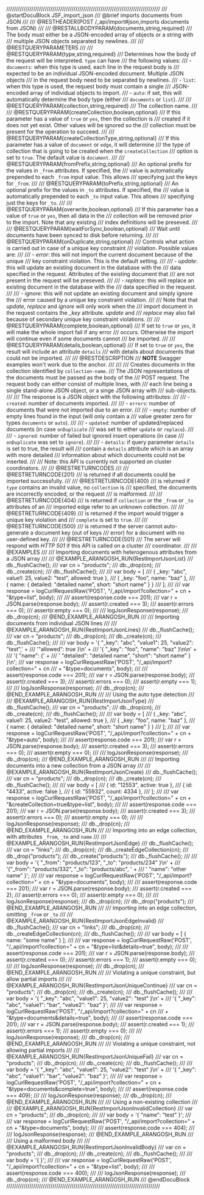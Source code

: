 ////////////////////////////////////////////////////////////////////////////////
/// @startDocuBlock JSF_import_json
/// @brief imports documents from JSON
///
/// @RESTHEADER{POST /_api/import#json,imports documents from JSON}
///
/// @RESTALLBODYPARAM{documents,string,required}
/// The body must either be a JSON-encoded array of objects or a string with
/// multiple JSON objects separated by newlines.
///
/// @RESTQUERYPARAMETERS
///
/// @RESTQUERYPARAM{type,string,required}
/// Determines how the body of the request will be interpreted. `type` can have
/// the following values:
/// - `documents`: when this type is used, each line in the request body is
///   expected to be an individual JSON-encoded document. Multiple JSON objects
///   in the request body need to be separated by newlines.
/// - `list`: when this type is used, the request body must contain a single
///   JSON-encoded array of individual objects to import.
/// - `auto`: if set, this will automatically determine the body type (either
///   `documents` or `list`).
///
/// @RESTQUERYPARAM{collection,string,required}
/// The collection name.
///
/// @RESTQUERYPARAM{createCollection,boolean,optional}
/// If this parameter has a value of `true` or `yes`, then the collection is
/// created if it does not yet exist. Other values will be ignored so the
/// collection must be present for the operation to succeed.
///
/// @RESTQUERYPARAM{createCollectionType,string,optional}
/// If this parameter has a value of `document` or `edge`, it will determine
/// the type of collection that is going to be created when the `createCollection`
/// option is set to `true`. The default value is `document`.
///
/// @RESTQUERYPARAM{fromPrefix,string,optional}
/// An optional prefix for the values in `_from` attributes. If specified, the
/// value is automatically prepended to each `_from` input value. This allows
/// specifying just the keys for `_from`.
///
/// @RESTQUERYPARAM{toPrefix,string,optional}
/// An optional prefix for the values in `_to` attributes. If specified, the
/// value is automatically prepended to each `_to` input value. This allows
/// specifying just the keys for `_to`.
///
/// @RESTQUERYPARAM{overwrite,boolean,optional}
/// If this parameter has a value of `true` or `yes`, then all data in the
/// collection will be removed prior to the import. Note that any existing
/// index definitions will be preseved.
///
/// @RESTQUERYPARAM{waitForSync,boolean,optional}
/// Wait until documents have been synced to disk before returning.
///
/// @RESTQUERYPARAM{onDuplicate,string,optional}
/// Controls what action is carried out in case of a unique key constraint
/// violation. Possible values are:
///
/// - *error*: this will not import the current document because of the unique
///   key constraint violation. This is the default setting.
///
/// - *update*: this will update an existing document in the database with the 
///   data specified in the request. Attributes of the existing document that
///   are not present in the request will be preseved.
///
/// - *replace*: this will replace an existing document in the database with the
///   data specified in the request. 
///
/// - *ignore*: this will not update an existing document and simply ignore the
///   error caused by a unique key constraint violation.
///
/// Note that that *update*, *replace* and *ignore* will only work when the
/// import document in the request contains the *_key* attribute. *update* and
/// *replace* may also fail because of secondary unique key constraint violations.
///
/// @RESTQUERYPARAM{complete,boolean,optional}
/// If set to `true` or `yes`, it will make the whole import fail if any error
/// occurs. Otherwise the import will continue even if some documents cannot
/// be imported.
///
/// @RESTQUERYPARAM{details,boolean,optional}
/// If set to `true` or `yes`, the result will include an attribute `details`
/// with details about documents that could not be imported.
///
/// @RESTDESCRIPTION
/// **NOTE** Swagger examples won't work due to the anchor.
///
///
/// Creates documents in the collection identified by `collection-name`.
/// The JSON representations of the documents must be passed as the body of the
/// POST request. The request body can either consist of multiple lines, with
/// each line being a single stand-alone JSON object, or a singe JSON array with
/// sub-objects.
///
/// The response is a JSON object with the following attributes:
///
/// - `created`: number of documents imported.
///
/// - `errors`: number of documents that were not imported due to an error.
///
/// - `empty`: number of empty lines found in the input (will only contain a
///   value greater zero for types `documents` or `auto`).
///
/// - `updated`: number of updated/replaced documents (in case `onDuplicate`
///   was set to either `update` or `replace`).
///
/// - `ignored`: number of failed but ignored insert operations (in case
///   `onDuplicate` was set to `ignore`).
///
/// - `details`: if query parameter `details` is set to true, the result will
///   contain a `details` attribute which is an array with more detailed
///   information about which documents could not be inserted.
///
/// Note: this API is currently not supported on cluster coordinators.
///
/// @RESTRETURNCODES
///
/// @RESTRETURNCODE{201}
/// is returned if all documents could be imported successfully.
///
/// @RESTRETURNCODE{400}
/// is returned if `type` contains an invalid value, no `collection` is
/// specified, the documents are incorrectly encoded, or the request
/// is malformed.
///
/// @RESTRETURNCODE{404}
/// is returned if `collection` or the `_from` or `_to` attributes of an
/// imported edge refer to an unknown collection.
///
/// @RESTRETURNCODE{409}
/// is returned if the import would trigger a unique key violation and
/// `complete` is set to `true`.
///
/// @RESTRETURNCODE{500}
/// is returned if the server cannot auto-generate a document key (out of keys
/// error) for a document with no user-defined key.
///
/// @RESTRETURNCODE{501}
/// The server will respond with *HTTP 501* if this API is called on a cluster
/// coordinator.
///
/// @EXAMPLES
///
/// Importing documents with heterogenous attributes from a JSON array
///
/// @EXAMPLE_ARANGOSH_RUN{RestImportJsonList}
///     db._flushCache();
///     var cn = "products";
///     db._drop(cn);
///     db._create(cn);
///     db._flushCache();
///
///     var body = [
///       { _key: "abc", value1: 25, value2: "test", allowed: true },
///       { _key: "foo", name: "baz" },
///       { name: { detailed: "detailed name", short: "short name" } }
///     ];
///
///     var response = logCurlRequestRaw('POST', "/_api/import?collection=" + cn + "&type=list", body);
///
///     assert(response.code === 201);
///     var r = JSON.parse(response.body);
///     assert(r.created === 3);
///     assert(r.errors === 0);
///     assert(r.empty === 0);
///
///     logJsonResponse(response);
///     db._drop(cn);
/// @END_EXAMPLE_ARANGOSH_RUN
///
/// Importing documents from individual JSON lines
///
/// @EXAMPLE_ARANGOSH_RUN{RestImportJsonLines}
///     db._flushCache();
///     var cn = "products";
///     db._drop(cn);
///     db._create(cn);
///     db._flushCache();
///
///     var body = '{ "_key": "abc", "value1": 25, "value2": "test",' +
///                '"allowed": true }\n' + 
///                '{ "_key": "foo", "name": "baz" }\n\n' + 
///                '{ "name": {' +
///                ' "detailed": "detailed name", "short": "short name" } }\n';
///     var response = logCurlRequestRaw('POST', "/_api/import?collection=" + cn
///     + "&type=documents", body);
///
///     assert(response.code === 201);
///     var r = JSON.parse(response.body);
///     assert(r.created === 3);
///     assert(r.errors === 0);
///     assert(r.empty === 1);
///
///     logJsonResponse(response);
///     db._drop(cn);
/// @END_EXAMPLE_ARANGOSH_RUN
///
/// Using the auto type detection
///
/// @EXAMPLE_ARANGOSH_RUN{RestImportJsonType}
///     db._flushCache();
///     var cn = "products";
///     db._drop(cn);
///     db._create(cn);
///     db._flushCache();
///
///     var body = [
///       { _key: "abc", value1: 25, value2: "test", allowed: true },
///       { _key: "foo", name: "baz" },
///       { name: { detailed: "detailed name", short: "short name" } }
///     ];
///
///     var response = logCurlRequestRaw('POST', "/_api/import?collection=" + cn + "&type=auto", body);
///
///     assert(response.code === 201);
///     var r = JSON.parse(response.body);
///     assert(r.created === 3);
///     assert(r.errors === 0);
///     assert(r.empty === 0);
///
///     logJsonResponse(response);
///     db._drop(cn);
/// @END_EXAMPLE_ARANGOSH_RUN
///
/// Importing documents into a new collection from a JSON array
///
/// @EXAMPLE_ARANGOSH_RUN{RestImportJsonCreate}
///     db._flushCache();
///     var cn = "products";
///     db._drop(cn);
///     db._create(cn);
///     db._flushCache();
///
///     var body = [
///       { id: "12553", active: true },
///       { id: "4433", active: false },
///       { id: "55932", count: 4334 },
///     ];
///
///     var response = logCurlRequestRaw('POST', "/_api/import?collection=" + cn + "&createCollection=true&type=list", body);
///
///     assert(response.code === 201);
///     var r = JSON.parse(response.body);
///     assert(r.created === 3);
///     assert(r.errors === 0);
///     assert(r.empty === 0);
///
///     logJsonResponse(response);
///     db._drop(cn);
/// @END_EXAMPLE_ARANGOSH_RUN
///
/// Importing into an edge collection, with attributes `_from`, `_to` and `name`
///
/// @EXAMPLE_ARANGOSH_RUN{RestImportJsonEdge}
///     db._flushCache();
///     var cn = "links";
///     db._drop(cn);
///     db._createEdgeCollection(cn);
///     db._drop("products");
///     db._create("products");
///     db._flushCache();
///
///     var body = '{ "_from": "products/123", "_to": "products/234" }\n' + 
///                '{"_from": "products/332", "_to": "products/abc", ' + 
///                '  "name": "other name" }';
///
///     var response = logCurlRequestRaw('POST', "/_api/import?collection=" + cn + "&type=documents", body);
///
///     assert(response.code === 201);
///     var r = JSON.parse(response.body);
///     assert(r.created === 2);
///     assert(r.errors === 0);
///     assert(r.empty === 0);
///
///     logJsonResponse(response);
///     db._drop(cn);
///     db._drop("products");
/// @END_EXAMPLE_ARANGOSH_RUN
///
/// Importing into an edge collection, omitting `_from` or `_to`
///
/// @EXAMPLE_ARANGOSH_RUN{RestImportJsonEdgeInvalid}
///     db._flushCache();
///     var cn = "links";
///     db._drop(cn);
///     db._createEdgeCollection(cn);
///     db._flushCache();
///
///     var body = [ { name: "some name" } ];
///
///     var response = logCurlRequestRaw('POST', "/_api/import?collection=" + cn + "&type=list&details=true", body);
///
///     assert(response.code === 201);
///     var r = JSON.parse(response.body);
///     assert(r.created === 0);
///     assert(r.errors === 1);
///     assert(r.empty === 0);
///
///     logJsonResponse(response);
///     db._drop(cn);
/// @END_EXAMPLE_ARANGOSH_RUN
///
/// Violating a unique constraint, but allow partial imports
///
/// @EXAMPLE_ARANGOSH_RUN{RestImportJsonUniqueContinue}
///     var cn = "products";
///     db._drop(cn);
///     db._create(cn);
///     db._flushCache();
///
///     var body = '{ "_key": "abc", "value1": 25, "value2": "test" }\n' + 
///                '{ "_key": "abc", "value1": "bar", "value2": "baz" }';
///
///     var response = logCurlRequestRaw('POST', "/_api/import?collection=" + cn
///     + "&type=documents&details=true", body);
///
///     assert(response.code === 201);
///     var r = JSON.parse(response.body);
///     assert(r.created === 1);
///     assert(r.errors === 1);
///     assert(r.empty === 0);
///
///     logJsonResponse(response);
///     db._drop(cn);
/// @END_EXAMPLE_ARANGOSH_RUN
///
/// Violating a unique constraint, not allowing partial imports
///
/// @EXAMPLE_ARANGOSH_RUN{RestImportJsonUniqueFail}
///     var cn = "products";
///     db._drop(cn);
///     db._create(cn);
///     db._flushCache();
///
///     var body = '{ "_key": "abc", "value1": 25, "value2": "test" }\n' +
///                '{ "_key": "abc", "value1": "bar", "value2": "baz" }';
///
///     var response = logCurlRequestRaw('POST', "/_api/import?collection=" + cn + "&type=documents&complete=true", body);
///
///     assert(response.code === 409);
///
///     logJsonResponse(response);
///     db._drop(cn);
/// @END_EXAMPLE_ARANGOSH_RUN
///
/// Using a non-existing collection
///
/// @EXAMPLE_ARANGOSH_RUN{RestImportJsonInvalidCollection}
///     var cn = "products";
///     db._drop(cn);
///
///     var body = '{ "name": "test" }';
///
///     var response = logCurlRequestRaw('POST', "/_api/import?collection=" + cn + "&type=documents", body);
///
///     assert(response.code === 404);
///
///     logJsonResponse(response);
/// @END_EXAMPLE_ARANGOSH_RUN
///
/// Using a malformed body
///
/// @EXAMPLE_ARANGOSH_RUN{RestImportJsonInvalidBody}
///     var cn = "products";
///     db._drop(cn);
///     db._create(cn);
///     db._flushCache();
///
///     var body = '{ }';
///
///     var response = logCurlRequestRaw('POST', "/_api/import?collection=" + cn + "&type=list", body);
///
///     assert(response.code === 400);
///
///     logJsonResponse(response);
///     db._drop(cn);
/// @END_EXAMPLE_ARANGOSH_RUN
/// @endDocuBlock
////////////////////////////////////////////////////////////////////////////////
